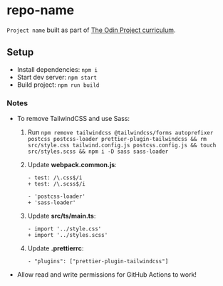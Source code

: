 # repo-name

`Project name` built as part of <a href="">The Odin Project curriculum</a>.

## Setup

- Install dependencies: `npm i`
- Start dev server: `npm start`
- Build project: `npm run build`

### Notes
- To remove TailwindCSS and use Sass:
  1. Run `npm remove tailwindcss @tailwindcss/forms autoprefixer postcss postcss-loader prettier-plugin-tailwindcss && rm src/style.css tailwind.config.js postcss.config.js && touch src/styles.scss && npm i -D sass sass-loader`
  2. Update **webpack.common.js**:
     
      ``` 
     - test: /\.css$/i
     + test: /\.scss$/i
      ```
           
      ``` 
     - 'postcss-loader'
     + 'sass-loader'
      ```

  3. Update **src/ts/main.ts**:
           
      ``` 
     - import '../style.css'
     + import '../styles.scss'
      ```
      
  5. Update **.prettierrc**:
     
       ``` 
     - "plugins": ["prettier-plugin-tailwindcss"]
      ```
       
- Allow read and write permissions for GitHub Actions to work!
